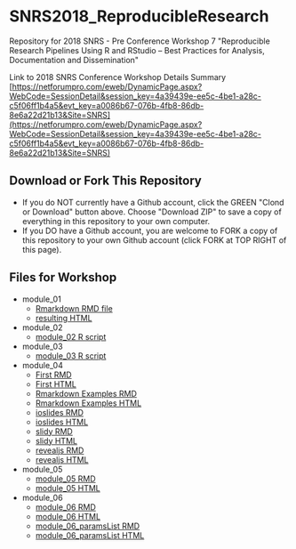 # SNRS2018_ReproducibleResearch

Repository for 2018 SNRS - Pre Conference Workshop 7 "Reproducible Research Pipelines Using R and RStudio – Best Practices for Analysis, Documentation and Dissemination"

Link to 2018 SNRS Conference Workshop Details Summary [https://netforumpro.com/eweb/DynamicPage.aspx?WebCode=SessionDetail&session_key=4a39439e-ee5c-4be1-a28c-c5f06ff1b4a5&evt_key=a0086b67-076b-4fb8-86db-8e6a22d21b13&Site=SNRS](https://netforumpro.com/eweb/DynamicPage.aspx?WebCode=SessionDetail&session_key=4a39439e-ee5c-4be1-a28c-c5f06ff1b4a5&evt_key=a0086b67-076b-4fb8-86db-8e6a22d21b13&Site=SNRS)

## Download or Fork This Repository

* If you do NOT currently have a Github account, click the GREEN "Clond or Download" button above. Choose "Download ZIP" to save a copy of everything in this repository to your own computer.
* If you DO have a Github account, you are welcome to FORK a copy of this repository to your own Github account (click FORK at TOP RIGHT of this page).

## Files for Workshop

* module_01
    + [Rmarkdown RMD file](https://github.com/melindahiggins2000/SNRS2018_ReproducibleResearch/blob/master/module_01.Rmd)
    + [resulting HTML](https://melindahiggins2000.github.io/SNRS2018_ReproducibleResearch/module_01.html)
* module_02
    + [module_02 R script](https://github.com/melindahiggins2000/SNRS2018_ReproducibleResearch/blob/master/module_02.R)
* module_03
    + [module_03 R script](https://github.com/melindahiggins2000/SNRS2018_ReproducibleResearch/blob/master/module_03.R)
* module_04
    + [First RMD](https://github.com/melindahiggins2000/SNRS2018_ReproducibleResearch/blob/master/module_04.Rmd)
    + [First HTML](https://melindahiggins2000.github.io/SNRS2018_ReproducibleResearch/module_04.html)
    + [Rmarkdown Examples RMD](https://github.com/melindahiggins2000/SNRS2018_ReproducibleResearch/blob/master/module_04_rmarkdownExample.Rmd)
    + [Rmarkdown Examples HTML](https://melindahiggins2000.github.io/SNRS2018_ReproducibleResearch/module_04_rmarkdownExample.html)
    + [ioslides RMD](https://github.com/melindahiggins2000/SNRS2018_ReproducibleResearch/blob/master/module_04_ioslides.Rmd)
    + [ioslides HTML](https://melindahiggins2000.github.io/SNRS2018_ReproducibleResearch/module_04_ioslides.html)
    + [slidy RMD](https://github.com/melindahiggins2000/SNRS2018_ReproducibleResearch/blob/master/module_04_slidy.Rmd)
    + [slidy HTML](https://melindahiggins2000.github.io/SNRS2018_ReproducibleResearch/module_04_slidy.html)
    + [revealjs RMD](https://github.com/melindahiggins2000/SNRS2018_ReproducibleResearch/blob/master/module_04_revealjs.Rmd)
    + [revealjs HTML](https://melindahiggins2000.github.io/SNRS2018_ReproducibleResearch/module_04_revealjs.html)
* module_05
    + [module_05 RMD](https://github.com/melindahiggins2000/SNRS2018_ReproducibleResearch/blob/master/module_05.Rmd)
    + [module_05 HTML](https://melindahiggins2000.github.io/SNRS2018_ReproducibleResearch/module_05.html)
* module_06
    + [module_06 RMD](https://github.com/melindahiggins2000/SNRS2018_ReproducibleResearch/blob/master/module_06.Rmd)
    + [module_06 HTML](https://melindahiggins2000.github.io/SNRS2018_ReproducibleResearch/module_06.html)
    + [module_06_paramsList RMD](https://github.com/melindahiggins2000/SNRS2018_ReproducibleResearch/blob/master/module_06_paramsList.Rmd)
    + [module_06_paramsList HTML](https://melindahiggins2000.github.io/SNRS2018_ReproducibleResearch/module_06_paramsList.html)


